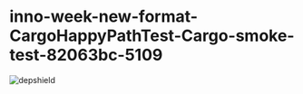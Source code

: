 # inno-week-new-format-CargoHappyPathTest-Cargo-smoke-test-82063bc-5109

![depshield](https://cpeters1.dev.depshield.sonatype.org/badges/depshield-testing/inno-week-new-format-CargoHappyPathTest-Cargo-smoke-test-82063bc-5109/depshield.svg)